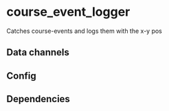 # course_event_logger
Catches course-events and logs them with the x-y pos

## Data channels

## Config

## Dependencies
